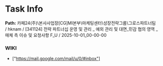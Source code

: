 # Task Info

**Path:** 카페24(주)\본사사업장\[CG]MI본부\마케팅센터\성장전략그룹\그로스파트너팀 / hknam / [341124] 전략 파트너십 운영 및 관리 _ 예외 관리 및 대면_민감 협의 영역 _ 매체 측 이슈 및 요청사항 F_U / 2025-10-01_00-00-00

### WIKI
- ["https://mail.google.com/mail/u/0/#inbox"]

